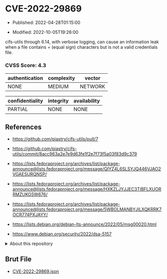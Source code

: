 # CVE-2022-29869

- Published: 2022-04-28T01:15:00

- Modified: 2022-10-05T19:26:00

cifs-utils through 6.14, with verbose logging, can cause an information leak when a file contains = (equal sign) characters but is not a valid credentials file.

### CVSS Score: **4.3**

| authentication | complexity | vector |
| --- | --- | --- |
| NONE | MEDIUM | NETWORK |

| confidentiality | integrity | availability |
| --- | --- | --- |
| PARTIAL | NONE | NONE |

## References

* https://github.com/piastry/cifs-utils/pull/7

* https://github.com/piastry/cifs-utils/commit/8acc963a2e7e9d63fe1f2e7f73f5a03f83d9c379

* https://lists.fedoraproject.org/archives/list/package-announce@lists.fedoraproject.org/message/QIYZ4L6SLSYJQ446VJAO2VGAESURQNSP/

* https://lists.fedoraproject.org/archives/list/package-announce@lists.fedoraproject.org/message/HXKZLJYJJEC3TIBFLXUORRMZUKG5W676/

* https://lists.fedoraproject.org/archives/list/package-announce@lists.fedoraproject.org/message/5WBOLMANBYJILXQKRRK7OCR774PXJAYY/

* https://lists.debian.org/debian-lts-announce/2022/05/msg00020.html

* https://www.debian.org/security/2022/dsa-5157

<details>
<summary>About this repository</summary> 

  This repository is part of the project [Live Hack CVE](https://github.com/Live-Hack-CVE). Main website can be found [www.live-hack.org](https://www.live-hack.org) 
  
  Made by [Sn0wAlice](https://github.com/Sn0wAlice) for the people that care about security and need to have a feed of the latest CVEs. Hope you enjoy it, don't forget to star the repo and follow me on [Twitter](https://twitter.com/Sn0wAlice) and [Github](https://github.com/Sn0wAlice). And that is my [personnal website](https://www.alice-snow.me/)

  - [Home Page](https://github.com/Live-Hack-CVE)
  - [Framework](https://github.com/Live-Hack-CVE/cve-framework)
  - [CVE database](https://github.com/Live-Hack-CVE/full_database)
  - [Changelog](https://github.com/Live-Hack-CVE/Changelog)
</details>

## Brut File

* [CVE-2022-29869.json](https://raw.githubusercontent.com/Live-Hack-CVE/full_database/main/cves/2022/CVE-2022-29869.json)

